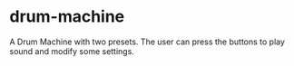 # drum-machine
A Drum Machine with two presets. The user can press the buttons to play sound and modify some settings.

